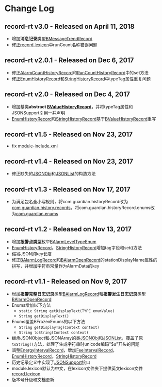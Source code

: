 # Change Log

## record-rt v3.0 - Released on April 11, 2018
* 增加**消息记录**类型[BMessageTrendRecord](./doc/records/MessageTrend.md)
* 修正[record.lexicon](src/lexicons/record.lexicon)中runCount名称错误问题

## record-rt v2.0.1 - Released on Dec 6, 2017
* 修正[AlarmCountHistoryRecord](./doc/records/AlarmCountHistory.md)和[RunCountHistoryRecord](./doc/records/RunCountHistory.md)中的set方法
* 修正[EnumHistoryRecord](./doc/records/EnumHistory.md)和[StringHistoryRecord](./doc/records/StringHistory.md)中typeTag属性重复问题

## record-rt v2.0 - Released on Dec 4, 2017
* 增加基类**abstract [BValueHistoryRecord](./doc/records/ValueHistory.md)**，并将typeTag属性和JSONSupport引用一并声明
* [EnumHistoryRecord](./doc/records/EnumHistory.md)和[StringHistoryRecord](./doc/records/StringHistory.md)基于[BValueHistoryRecord](./doc/records/ValueHistory.md)重写

## record-rt v1.5 - Released on Nov 23, 2017
* fix [module-include.xml](module-include.xml)

## record-rt v1.4 - Released on Nov 23, 2017
* 修正缺失的[JSONObj](src/com/guardian/json/JSONObj.java)和[JSONList](src/com/guardian/json/JSONList.java)的构造方法

## record-rt v1.3 - Released on Nov 17, 2017
* 为满足包名全小写规则，将com.guardian.historyRecord改为[com.guardian.history.records](src/com/guardian/history/records)，将com.guardian.historyRecord.enums改为[com.guardian.enums](src/com/guardian/enums)

## record-rt v1.2 - Released on Nov 13, 2017
* 增加**报警点类型**枚举[BAlarmLevelTypeEnum](./doc/enums/AlarmLevelTypeEnum.md)
* [EnumHistoryRecord](./doc/records/EnumHistory.md)，[StringHistoryRecord](./doc/records/StringHistory.md)增加tag字段和set()方法
* 缩减JSON的key长度
* 修正[BAlarmLogRecord](./doc/records/AlarmLogRecord.md)和[BAlarmOpenRecord](./doc/records/AlarmOpenRecord.md)的stationDisplayName属性的拼写，并增加字符串常量作为AlarmData的key

## record-rt v1.1 - Released on Nov 9, 2017
* 增加**报警完整日志记录**类型[BAlarmLogRecord](./doc/records/AlarmLogRecord.md)和**报警发生日志记录**类型[BAlarmOpenRecord](./doc/records/AlarmOpenRecord.md)
* Enums增加以下方法
    * `static String getDisplayText(TYPE enumValue)` 
    * `String getDisplayText()`
* Enums覆盖BFrozenEnums的以下方法
    * `String getDisplayTag(Context context)`
    * `String toString(Context context)`
* 继承JSONObject和JSONArray的类[JSONObj](src/com/guardian/json/JSONObj.java)和[JSONList](src/com/guardian/json/JSONList.java)，覆盖了原`toString()`方法，处理了生成字符串时unicode编码"$u"开头的问题
* 调整[EnergyIntervalRecord](./doc/records/EnergyInterval.md)，增加[FeeIntervalRecord](./doc/records/FeeInterval.md)，[EnumHistoryRecord](./doc/records/EnumHistory.md)，[StringHistoryRecord](./doc/records/StringHistory.md)
* 历史记录定义中实现了[JSONSupport](src/com/guardian/json/JSONSupport.java)接口
* module.lexicon默认为中文，在lexicon文件夹下提供英文lexicon文件[record.lexicon](src/lexicons/record.lexicon)
* 版本号升级和文档更新